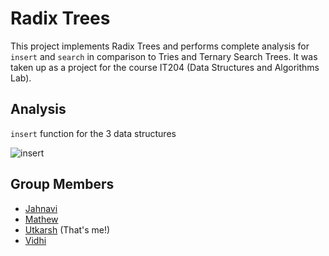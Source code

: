# Radix Trees
This project implements Radix Trees and performs complete analysis for `insert` and `search` in comparison to Tries and Ternary Search Trees. It was taken up as a project for the course IT204 (Data Structures and Algorithms Lab).

## Analysis

`insert` function for the 3 data structures

![insert][insertimage]

[insertimage]:https://github.com/utkarsh23/RadixTrees/blob/master/analysis/insert.png

## Group Members
* [Jahnavi](https://github.com/Jahnavi-Tirunagari)
* [Mathew](https://github.com/MathewMedayil)
* [Utkarsh](https://github.com/utkarsh23) (That's me!)
* [Vidhi](https://github.com/Vidhi06)
